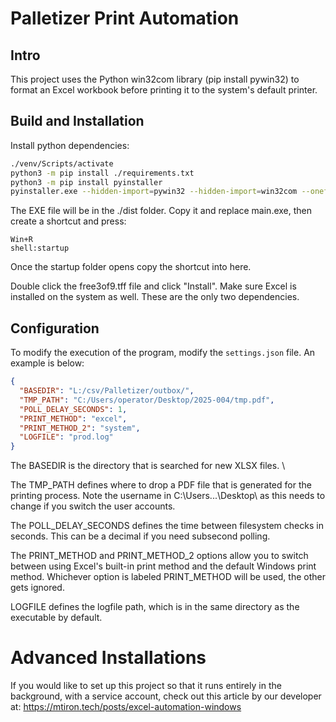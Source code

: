 # Palletizer Print Automation

## Intro

This project uses the Python win32com library (pip install pywin32) to format an Excel workbook before printing it to the system's default printer. 

## Build and Installation

Install python dependencies:

```bash
./venv/Scripts/activate
python3 -m pip install ./requirements.txt
python3 -m pip install pyinstaller
pyinstaller.exe --hidden-import=pywin32 --hidden-import=win32com --onefile ./main.py
```

The EXE file will be in the ./dist folder. Copy it and replace main.exe, then create a shortcut and press:

```
Win+R
shell:startup
```

Once the startup folder opens copy the shortcut into here.

Double click the free3of9.tff file and click "Install". Make sure Excel is installed on the system as well. These are the only two dependencies.

## Configuration

To modify the execution of the program, modify the `settings.json` file. An example is below:

```json
{
  "BASEDIR": "L:/csv/Palletizer/outbox/",
  "TMP_PATH": "C:/Users/operator/Desktop/2025-004/tmp.pdf",
  "POLL_DELAY_SECONDS": 1,
  "PRINT_METHOD": "excel",
  "PRINT_METHOD_2": "system",
  "LOGFILE": "prod.log"
}
```

The BASEDIR is the directory that is searched for new XLSX files. \

The TMP_PATH defines where to drop a PDF file that is generated for the printing process. Note the username in C:\Users\...\Desktop\ as this needs to change if you switch the user accounts.

The POLL_DELAY_SECONDS defines the time between filesystem checks in seconds. This can be a decimal if you need subsecond polling.

The PRINT_METHOD and PRINT_METHOD_2 options allow you to switch between using Excel's built-in print method and the default Windows print method. Whichever option is labeled PRINT_METHOD will be used, the other gets ignored.

LOGFILE defines the logfile path, which is in the same directory as the executable by default.

# Advanced Installations

If you would like to set up this project so that it runs entirely in the background, with a service account, check out this article by our developer at: https://mtiron.tech/posts/excel-automation-windows
